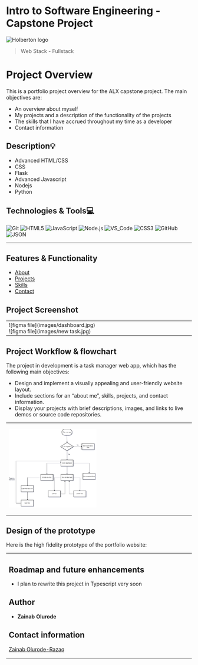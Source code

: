 # Intro to Software Engineering - Capstone Project

![Holberton logo](https://www.alxafrica.com/wp-content/uploads/2022/01/header-logo.png)

> Web Stack - Fullstack

# Project Overview

This is a portfolio project overview for the ALX capstone project.
The main objectives are:

- An overview about myself
- My projects and a description of the functionality of the projects
- The skills that I have accrued throughout my time as a developer
- Contact information

## Description:bulb:

- Advanced HTML/CSS
- CSS
- Flask
- Advanced Javascript
- Nodejs
- Python

## Technologies & Tools:computer:

![Git](https://img.shields.io/badge/≡-Git-F05032?logo=git&style=flat-square&labelColor=282828)
![HTML5](https://img.shields.io/badge/≡-HTML5-E34F26?&style=flat-square&logo=html5&labelColor=282828)
![JavaScript](https://img.shields.io/badge/≡-JavaScript-F7DF1E?logo=javascript&style=flat-square&labelColor=282828)
![Node.js](https://img.shields.io/badge/≡-Node.js-339933?logo=Node.js&style=flat-square&labelColor=282828)
![VS_Code](https://img.shields.io/badge/≡-VS_Code-007ACC?logo=visual-studio-code&style=flat-square&logoColor=007ACC&labelColor=282828)
![CSS3](https://img.shields.io/badge/≡-CSS3-1572B6?logo=CSS3&style=flat-square&logoColor=1572B6&labelColor=282828)
![GitHub](https://img.shields.io/badge/≡-GitHub-181717?logo=GitHub&style=flat-square&labelColor=282828)
![JSON](https://img.shields.io/badge/≡-JSON-000000?logo=JSON&style=flat-square&labelColor=282828)

---

## Features & Functionality

- [About](#about)
- [Projects](#projects)
- [Skills](#skills)
- [Contact](#contact)

## Project Screenshot

<table>
<tr>
<td valign="top" width="50%">
![figma file](images/dashboard.jpg)
![figma file](images/new task.jpg)
</td>

<td valign="top" width="50%">

</td>
</tr>
</table>

## Project Workflow & flowchart

The project in development is a task manager web app, which has the following main objectives:

- Design and implement a visually appealing and user-friendly website layout.
- Include sections for an “about me”, skills, projects, and contact information.
- Display your projects with brief descriptions, images, and links to live demos or source code repositories.

<table>
<tr>
<td valign="top" width="50%">

![Flow Chart](images/flowchart.png)</td>

<td valign="top" width="50%">

</td>
</tr>
</table>

## Design of the prototype

Here is the high fidelity prototype of the portfolio website:

<table>
<tr>
<td valign="top" width="50%">

## Roadmap and future enhancements

- I plan to rewrite this project in Typescript very soon

## Author

- **Zainab Olurode**

## Contact information

[Zainab Olurode-Razaq](https://www.linkedin.com/in/zainab-olurode)
